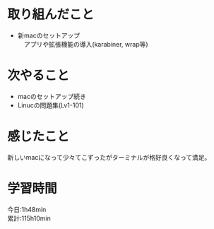 # 取り組んだこと       
- 新macのセットアップ   
　アプリや拡張機能の導入(karabiner, wrap等)
# 次やること
- macのセットアップ続き
- Linucの問題集(Lv1-101)    
# 感じたこと
新しいmacになって少々てこずったがターミナルが格好良くなって満足。  
# 学習時間  
今日:1h48min  
累計:115h10min 
